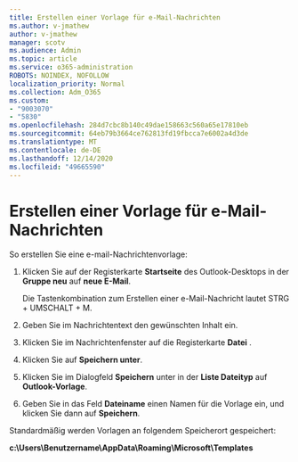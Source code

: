 ```yaml
---
title: Erstellen einer Vorlage für e-Mail-Nachrichten
ms.author: v-jmathew
author: v-jmathew
manager: scotv
ms.audience: Admin
ms.topic: article
ms.service: o365-administration
ROBOTS: NOINDEX, NOFOLLOW
localization_priority: Normal
ms.collection: Adm_O365
ms.custom:
- "9003070"
- "5830"
ms.openlocfilehash: 284d7cbc8b140c49dae158663c560a65e17810eb
ms.sourcegitcommit: 64eb79b3664ce762813fd19fbcca7e6002a4d3de
ms.translationtype: MT
ms.contentlocale: de-DE
ms.lasthandoff: 12/14/2020
ms.locfileid: "49665590"
---
```

# <a name="create-an-email-message-template"></a>Erstellen einer Vorlage für e-Mail-Nachrichten

So erstellen Sie eine e-mail-Nachrichtenvorlage:

1. Klicken Sie auf der Registerkarte **Startseite** des Outlook-Desktops in der **Gruppe neu** auf **neue E-Mail**.

    Die Tastenkombination zum Erstellen einer e-Mail-Nachricht lautet STRG + UMSCHALT + M.

2. Geben Sie im Nachrichtentext den gewünschten Inhalt ein.
3. Klicken Sie im Nachrichtenfenster auf die Registerkarte **Datei** .
4. Klicken Sie auf **Speichern unter**.
5. Klicken Sie im Dialogfeld **Speichern** unter in der **Liste Dateityp** auf **Outlook-Vorlage**.
6. Geben Sie in das Feld **Dateiname** einen Namen für die Vorlage ein, und klicken Sie dann auf **Speichern**.

Standardmäßig werden Vorlagen an folgendem Speicherort gespeichert:

**c:\Users\Benutzername\AppData\Roaming\Microsoft\Templates**
